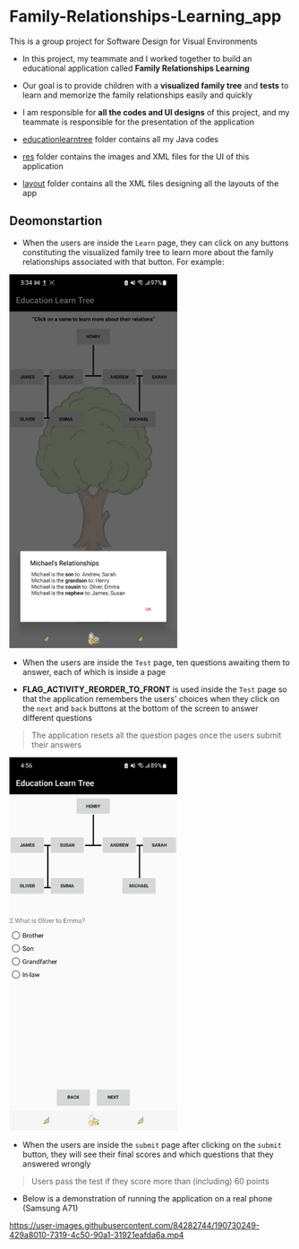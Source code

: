 # Family-Relationships-Learning_app

This is a group project for Software Design for Visual Environments

* In this project, my teammate and I worked together to build an educational application called **Family Relationships Learning**

* Our goal is to provide children with a **visualized family tree** and **tests** to learn and memorize the family relationships easily and quickly

* I am responsible for **all the codes and UI designs** of this project, and my teammate is responsible for the presentation of the application

* [educationlearntree](java/com/example/educationlearntree) folder contains all my Java codes
* [res](res) folder contains the images and XML files for the UI of this application

* [layout](res/layout/) folder contains all the XML files designing all the layouts of the app




## Deomonstartion

* When the users are inside the `Learn` page, they can click on any buttons constituting the visualized family tree to learn more about the family relationships associated with that button. For example:

<p>
  <img src="learn_page.jpg" width="300" />
</p>


* When the users are inside the `Test` page, ten questions awaiting them to answer, each of which is inside a page

* **FLAG_ACTIVITY_REORDER_TO_FRONT** is used inside the `Test` page so that the application remembers the users' choices when they click on the `next` and `back` buttons at the bottom of the screen to answer different questions

> The application resets all the question pages once the users submit their answers

<p>
  <img src="Test_page.jpg" width="300" />
</p>


* When the users are inside the `submit` page after clicking on the `submit` button, they will see their final scores and which questions that they answered wrongly

> Users pass the test if they score more than (including) 60 points 

* Below is a demonstration of running the application on a real phone (Samsung A71)


https://user-images.githubusercontent.com/84282744/190730249-429a8010-7319-4c50-90a1-31921eafda6a.mp4



